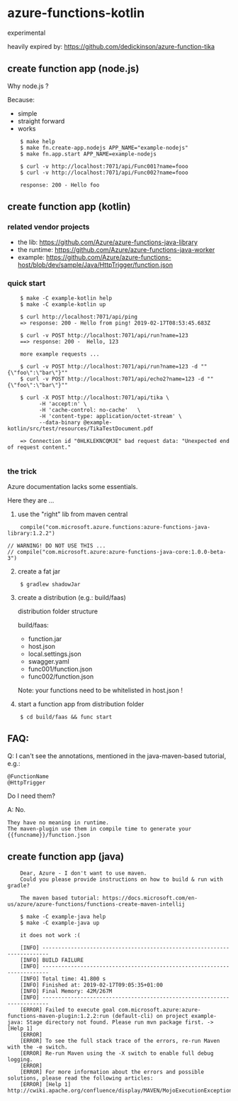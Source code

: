# azure-functions-kotlin
experimental

heavily expired by: https://github.com/dedickinson/azure-function-tika

## create function app (node.js)

Why node.js ? 

Because: 
- simple 
- straight forward
- works


```
    $ make help
    $ make fn.create-app.nodejs APP_NAME="example-nodejs"
    $ make fn.app.start APP_NAME=example-nodejs
    
    $ curl -v http://localhost:7071/api/Func001?name=fooo
    $ curl -v http://localhost:7071/api/Func002?name=fooo
    
    response: 200 - Hello foo
```

## create function app (kotlin)

### related vendor projects

- the lib: https://github.com/Azure/azure-functions-java-library
- the runtime: https://github.com/Azure/azure-functions-java-worker
- example: https://github.com/Azure/azure-functions-host/blob/dev/sample/Java/HttpTrigger/function.json

### quick start

```
    $ make -C example-kotlin help    
    $ make -C example-kotlin up
    
    $ curl http://localhost:7071/api/ping
    => response: 200 - Hello from ping! 2019-02-17T08:53:45.683Z
    
    $ curl -v POST http://localhost:7071/api/run?name=123
    ==> response: 200 -  Hello, 123
    
    more example requests ...
    
    $ curl -v POST http://localhost:7071/api/run?name=123 -d ""{\"foo\":\"bar\"}""
    $ curl -v POST http://localhost:7071/api/echo2?name=123 -d ""{\"foo\":\"bar\"}""
    
    $ curl -X POST http://localhost:7071/api/tika \
          -H 'accept:n' \
          -H 'cache-control: no-cache'   \
          -H 'content-type: application/octet-stream' \
          --data-binary @example-kotlin/src/test/resources/TikaTestDocument.pdf
    
    => Connection id "0HLKLEKNCQMJE" bad request data: "Unexpected end of request content."
    
```

### the trick

Azure documentation lacks some essentials. 

Here they are ...

1. use the "right" lib from maven central

```
    compile("com.microsoft.azure.functions:azure-functions-java-library:1.2.2")
```

```
// WARNING! DO NOT USE THIS ...
// compile("com.microsoft.azure:azure-functions-java-core:1.0.0-beta-3")

 ```

2. create a fat jar
 
```
    $ gradlew shadowJar
``` 

3. create a distribution (e.g.: build/faas)

    distribution folder structure
    
    build/faas:
    - function.jar
    - host.json
    - local.settings.json
    - swagger.yaml
    - func001/function.json
    - func002/function.json
    
    Note: your functions need to be whitelisted in host.json !

4. start a function app from distribution folder

```
    $ cd build/faas && func start
```

## FAQ:

Q: I can't see the annotations, mentioned in the java-maven-based tutorial, e.g.:
    
    @FunctionName
    @HttpTrigger

   Do I need them?
   
A: No. 

    They have no meaning in runtime. 
    The maven-plugin use them in compile time to generate your {{funcname}}/function.json



## create function app (java)

```
    Dear, Azure - I don't want to use maven.
    Could you please provide instructions on how to build & run with gradle?
    
    The maven based tutorial: https://docs.microsoft.com/en-us/azure/azure-functions/functions-create-maven-intellij
    
    $ make -C example-java help
    $ make -C example-java up
    
    it does not work :(
    
    [INFO] ------------------------------------------------------------------------
    [INFO] BUILD FAILURE
    [INFO] ------------------------------------------------------------------------
    [INFO] Total time: 41.800 s
    [INFO] Finished at: 2019-02-17T09:05:35+01:00
    [INFO] Final Memory: 42M/267M
    [INFO] ------------------------------------------------------------------------
    [ERROR] Failed to execute goal com.microsoft.azure:azure-functions-maven-plugin:1.2.2:run (default-cli) on project example-java: Stage directory not found. Please run mvn package first. -> [Help 1]
    [ERROR]
    [ERROR] To see the full stack trace of the errors, re-run Maven with the -e switch.
    [ERROR] Re-run Maven using the -X switch to enable full debug logging.
    [ERROR]
    [ERROR] For more information about the errors and possible solutions, please read the following articles:
    [ERROR] [Help 1] http://cwiki.apache.org/confluence/display/MAVEN/MojoExecutionException
    

```
